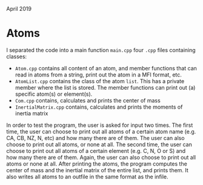April 2019

# Atoms

I separated the code into a main function `main.cpp` four `.cpp` files containing classes:
*	`Atom.cpp` contains all content of an atom, and member functions that can read in atoms from a string, print out the atom in a MFI format, etc.
*	`AtomList.cpp` contains the class of the atom `list`. This has a private member where the list is stored.  The member functions can print out (a) specific atom(s) or element(s).
*	`Com.cpp` contains, calculates and prints the center of mass
*	`InertialMatrix.cpp` contains, calculates and prints the moments of inertia matrix

In order to test the program, the user is asked for input two times. The first time, the user can choose to print out all atoms of a certain atom name (e.g. CA, CB, NZ, N, etc) and how many there are of them. The user can also choose to print out all atoms, or none at all. 
The second time, the user can choose to print out all atoms of a certain element (e.g. C, N, O or S) and how many there are of them. Again, the user can also choose to print out all atoms or none at all.
After printing the atoms, the program computes the center of mass and the inertial matrix of the entire list, and prints them. It also writes all atoms to an outfile in the same format as the infile.

